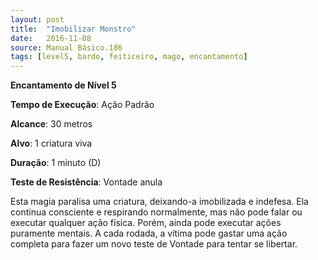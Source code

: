 ```yaml
---
layout: post
title:  "Imobilizar Monstro"
date:   2016-11-08
source: Manual Básico.186
tags: [level5, bardo, feiticeiro, mago, encantamento]
---
```


**Encantamento de Nível 5**

**Tempo de Execução**: Ação Padrão

**Alcance**: 30 metros

**Alvo**: 1 criatura viva

**Duração**: 1 minuto (D)

**Teste de Resistência**: Vontade anula

Esta magia paralisa uma criatura, deixando-a imobilizada e indefesa. Ela continua consciente e respirando normalmente, mas não pode falar ou executar qualquer ação física. 
Porém, ainda pode executar ações puramente mentais.
A cada rodada, a vítima pode gastar uma ação completa para fazer um novo teste de Vontade para tentar se libertar.